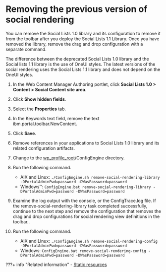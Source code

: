 # Removing the previous version of social rendering

You can remove the Social Lists 1.0 library and its configuration to remove it from the toolbar after you deploy the Social Lists 1.1 Library. Once you have removed the library, remove the drag and drop configuration with a separate command.

The difference between the deprecated Social Lists 1.0 library and the Social lists 1.1 library is the use of OneUI styles. The latest versions of the social rendering uses the Social Lists 1.1 library and does not depend on the OneUI styles.

1.  In the Web Content Manager Authoring portlet, click **Social Lists 1.0 > Content > Social Content site area**.

2.  Click **Show hidden fields**.

3.  Select the **Properties** tab.

4.  In the Keywords text field, remove the text ibm.portal.toolbar.NewContent.

5.  Click **Save**.

6.  Remove references in your applications to Social Lists 1.0 library and its related configuration artifacts.

7.  Change to the [wp\_profile\_root](../../../guide_me/wpsdirstr.md)/ConfigEngine directory.

8.  Run the following command.

    -   AIX and Linux: `./ConfigEngine.sh remove-social-rendering-library -DPortalAdminPwd=password -DWasPassword=password`
    -   Windows™: `ConfigEngine.bat remove-social-rendering-library -DPortalAdminPwd=password -DWasPassword=password`

9.  Examine the log output with the console, or the ConfigTrace.log file. If the remove-social-rendering-library task completed successfully, continue to the next step and remove the configuration that removes the drag and drop configurations for social rendering view definitions in the toolbar..

10. Run the following command.

    -   AIX and Linux: `./ConfigEngine.sh remove-social-rendering-config -DPortalAdminPwd=password -DWasPassword=password`
    -   Windows: `ConfigEngine.bat remove-social-rendering-config -DPortalAdminPwd=password -DWasPassword=password`

???+ info "Related information"
    - [Static resources](../../create_sites/building_website/static_content/site_static_resources.md)


